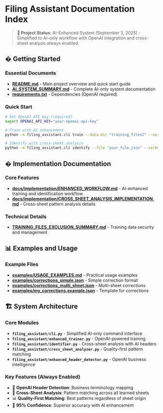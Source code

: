 # Filing Assistant Documentation Index

> **📁 Project Status**: AI-Enhanced System (September 3, 2025) - Simplified to AI-only workflow with OpenAI integration and cross-sheet analysis always enabled.

## � Getting Started

### Essential Documents
- **[README.md](README.md)** - Main project overview and quick start guide
- **[AI_SYSTEM_SUMMARY.md](AI_SYSTEM_SUMMARY.md)** - Complete AI-only system documentation
- **[requirements.txt](requirements.txt)** - Dependencies (OpenAI required)

### Quick Start
```bash
# Set OpenAI API key (required)
export OPENAI_API_KEY="your-openai-api-key"

# Train with AI enhancement
python -m filing_assistant.cli train --data-dir "training_files2" --verbose

# Identify with cross-sheet analysis
python -m filing_assistant.cli identify --file "your_file.json" --verbose
```

## � Implementation Documentation

### Core Features
- **[docs/implementation/ENHANCED_WORKFLOW.md](docs/implementation/ENHANCED_WORKFLOW.md)** - AI-enhanced training and identification workflow
- **[docs/implementation/CROSS_SHEET_ANALYSIS_IMPLEMENTATION.md](docs/implementation/CROSS_SHEET_ANALYSIS_IMPLEMENTATION.md)** - Cross-sheet pattern analysis details

### Technical Details
- **[TRAINING_FILES_EXCLUSION_SUMMARY.md](TRAINING_FILES_EXCLUSION_SUMMARY.md)** - Training data security and management

## 📊 Examples and Usage

### Example Files
- **[examples/USAGE_EXAMPLES.md](examples/USAGE_EXAMPLES.md)** - Practical usage examples
- **[examples/corrections_simple.json](examples/corrections_simple.json)** - Simple correction format
- **[examples/corrections_multi_sheet.json](examples/corrections_multi_sheet.json)** - Multi-sheet corrections
- **[examples/my_corrections.example.json](examples/my_corrections.example.json)** - Template for corrections

## 🏗️ System Architecture

### Core Modules
- **`filing_assistant/cli.py`** - Simplified AI-only command interface
- **`filing_assistant/enhanced_trainer.py`** - OpenAI-powered training
- **`filing_assistant/identifier.py`** - Cross-sheet analysis with AI headers
- **`filing_assistant/cross_sheet_analyzer.py`** - Quality-first pattern matching
- **`filing_assistant/enhanced_header_detector.py`** - OpenAI business intelligence

### Key Features (Always Enabled)
- 🤖 **OpenAI Header Detection**: Business terminology mapping
- 🔄 **Cross-Sheet Analysis**: Pattern matching across all learned sheets
- 📊 **Quality-First Matching**: Best patterns regardless of sheet origin
- 🎯 **95% Confidence**: Superior accuracy with AI enhancement
